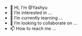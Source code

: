 - 👋 Hi, I’m @Yashyu
- 👀 I’m interested in ...
- 🌱 I’m currently learning ...
- 💞️ I’m looking to collaborate on ...
- 📫 How to reach me ...

<!---
Yashyu/Yashyu is a ✨ special ✨ repository because its `README.md` (this file) appears on your GitHub profile.
You can click the Preview link to take a look at your changes.
--->
